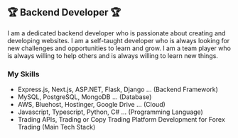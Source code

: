 ## 🏆 Backend Developer 🏆

I am a dedicated backend developer who is passionate about creating and developing websites. I am a self-taught developer who is always looking for new challenges and opportunities to learn and grow. I am a team player who is always willing to help others and is always willing to learn new things.

<h3>My Skills</h3>
<ul>
  <li>
    Express.js, Next.js, ASP.NET, Flask, Django ... (Backend Framework)
  </li>
  <li>
    MySQL, PostgreSQL, MongoDB ... (Database)
  </li>
  <li>
    AWS, Bluehost, Hostinger, Google Drive ... (Cloud)
  </li>
  <li>
    Javascript, Typescript, Python, C# ... (Programming Language)
  </li>
  <li>
    Trading APIs, Trading or Copy Trading Platform Development for Forex Trading (Main Tech Stack)
  </li>
</ul>
